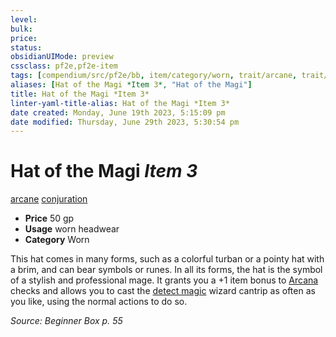 ```yaml
---
level:
bulk:
price:
status:
obsidianUIMode: preview
cssclass: pf2e,pf2e-item
tags: [compendium/src/pf2e/bb, item/category/worn, trait/arcane, trait/conjuration]
aliases: [Hat of the Magi *Item 3*, "Hat of the Magi"]
title: Hat of the Magi *Item 3*
linter-yaml-title-alias: Hat of the Magi *Item 3*
date created: Monday, June 19th 2023, 5:15:09 pm
date modified: Thursday, June 29th 2023, 5:30:54 pm
---
```


# Hat of the Magi *Item 3*

[arcane](rules/traits/arcane.md) [conjuration](rules/traits/conjuration.md)  

- **Price** 50 gp
- **Usage** worn headwear
- **Category** Worn

This hat comes in many forms, such as a colorful turban or a pointy hat with a brim, and can bear symbols or runes. In all its forms, the hat is the symbol of a stylish and professional mage. It grants you a +1 item bonus to [Arcana](compendium/skills.md#Arcana) checks and allows you to cast the [detect magic](compendium/spells/detect-magic.md) wizard cantrip as often as you like, using the normal actions to do so.

*Source: Beginner Box p. 55*
